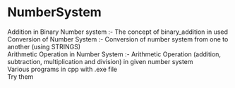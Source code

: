 # NumberSystem
Addition in Binary Number system :- The concept of binary_addition in used
<br>
Conversion of Number System :- Conversion of number system from one to another (using STRINGS)
<br>
Arithmetic Operation in Number System :- Arithmetic Operation (addition, subtraction, multiplication and division) in given number system
<br>
Various programs in cpp with .exe file
<br>
Try them
